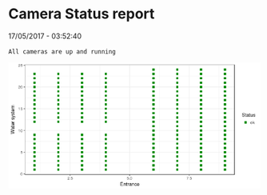 Camera Status report
================
17/05/2017 - 03:52:40

    All cameras are up and running

![](camreport_files/figure-markdown_github/unnamed-chunk-2-1.png)
